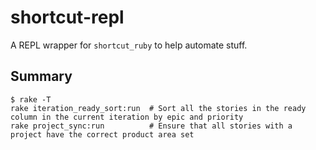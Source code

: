 # shortcut-repl

A REPL wrapper for `shortcut_ruby` to help automate stuff.

## Summary

```
$ rake -T
rake iteration_ready_sort:run  # Sort all the stories in the ready column in the current iteration by epic and priority
rake project_sync:run          # Ensure that all stories with a project have the correct product area set
```
